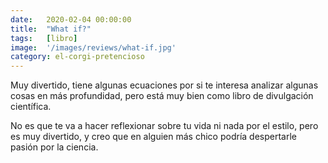 ```yaml
---
date:   2020-02-04 00:00:00
title:  "What if?"
tags:   [libro]
image:  '/images/reviews/what-if.jpg'
category: el-corgi-pretencioso
---
```

Muy divertido, tiene algunas ecuaciones por si te interesa analizar algunas cosas en más profundidad, pero está muy bien como libro de divulgación científica.

No es que te va a hacer reflexionar sobre tu vida ni nada por el estilo, pero es muy divertido, y creo que en alguien más chico podría despertarle pasión por la ciencia.
